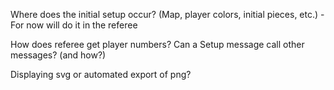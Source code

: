 Where does the initial setup occur? (Map, player colors, initial pieces, etc.)
    - For now will do it in the referee

How does referee get player numbers?
Can a Setup message call other messages? (and how?)

Displaying svg or automated export of png?



